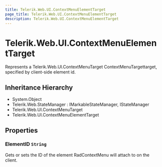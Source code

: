 ```yaml
---
title: Telerik.Web.UI.ContextMenuElementTarget
page_title: Telerik.Web.UI.ContextMenuElementTarget
description: Telerik.Web.UI.ContextMenuElementTarget
---
```


# Telerik.Web.UI.ContextMenuElementTarget

Represents a Telerik.Web.UI.ContextMenuTarget ContextMenuTargettarget, specified
            by client-side element id.

## Inheritance Hierarchy

* System.Object
* Telerik.Web.StateManager : IMarkableStateManager, IStateManager
* Telerik.Web.UI.ContextMenuTarget
* Telerik.Web.UI.ContextMenuElementTarget

## Properties

###  ElementID `String`

Gets or sets the ID of the element RadContextMenu
               will attach to on the client.

